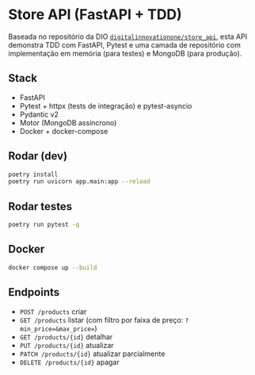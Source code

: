 # Store API (FastAPI + TDD)

Baseada no repositório da DIO [`digitalinnovationone/store_api`](https://github.com/digitalinnovationone/store_api),
esta API demonstra TDD com FastAPI, Pytest e uma camada de repositório com implementação
em memória (para testes) e MongoDB (para produção).

## Stack
- FastAPI
- Pytest + httpx (tests de integração) e pytest-asyncio
- Pydantic v2
- Motor (MongoDB assíncrono)
- Docker + docker-compose

## Rodar (dev)
```bash
poetry install
poetry run uvicorn app.main:app --reload
```

## Rodar testes
```bash
poetry run pytest -q
```

## Docker
```bash
docker compose up --build
```

## Endpoints
- `POST /products` criar
- `GET /products` listar (com filtro por faixa de preço: `?min_price=&max_price=`)
- `GET /products/{id}` detalhar
- `PUT /products/{id}` atualizar
- `PATCH /products/{id}` atualizar parcialmente
- `DELETE /products/{id}` apagar
